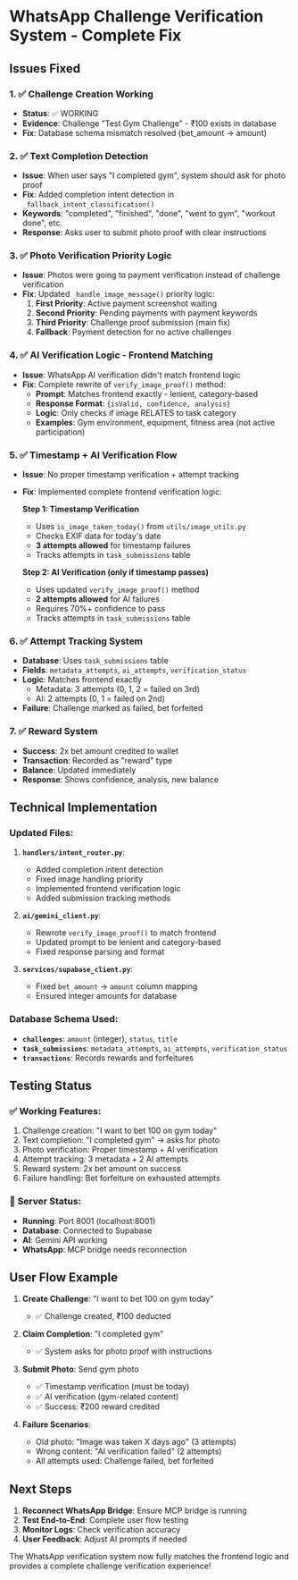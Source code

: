 # WhatsApp Challenge Verification System - Complete Fix

## Issues Fixed

### 1. ✅ **Challenge Creation Working**
- **Status**: ✅ WORKING
- **Evidence**: Challenge "Test Gym Challenge" - ₹100 exists in database
- **Fix**: Database schema mismatch resolved (bet_amount → amount)

### 2. ✅ **Text Completion Detection**
- **Issue**: When user says "I completed gym", system should ask for photo proof
- **Fix**: Added completion intent detection in `_fallback_intent_classification()`
- **Keywords**: "completed", "finished", "done", "went to gym", "workout done", etc.
- **Response**: Asks user to submit photo proof with clear instructions

### 3. ✅ **Photo Verification Priority Logic**
- **Issue**: Photos were going to payment verification instead of challenge verification
- **Fix**: Updated `_handle_image_message()` priority logic:
  1. **First Priority**: Active payment screenshot waiting
  2. **Second Priority**: Pending payments with payment keywords
  3. **Third Priority**: Challenge proof submission (main fix)
  4. **Fallback**: Payment detection for no active challenges

### 4. ✅ **AI Verification Logic - Frontend Matching**
- **Issue**: WhatsApp AI verification didn't match frontend logic
- **Fix**: Complete rewrite of `verify_image_proof()` method:
  - **Prompt**: Matches frontend exactly - lenient, category-based
  - **Response Format**: `{isValid, confidence, analysis}` 
  - **Logic**: Only checks if image RELATES to task category
  - **Examples**: Gym environment, equipment, fitness area (not active participation)

### 5. ✅ **Timestamp + AI Verification Flow**
- **Issue**: No proper timestamp verification + attempt tracking
- **Fix**: Implemented complete frontend verification logic:
  
  **Step 1: Timestamp Verification**
  - Uses `is_image_taken_today()` from `utils/image_utils.py`
  - Checks EXIF data for today's date
  - **3 attempts allowed** for timestamp failures
  - Tracks attempts in `task_submissions` table

  **Step 2: AI Verification (only if timestamp passes)**
  - Uses updated `verify_image_proof()` method
  - **2 attempts allowed** for AI failures
  - Requires 70%+ confidence to pass
  - Tracks attempts in `task_submissions` table

### 6. ✅ **Attempt Tracking System**
- **Database**: Uses `task_submissions` table
- **Fields**: `metadata_attempts`, `ai_attempts`, `verification_status`
- **Logic**: Matches frontend exactly
  - Metadata: 3 attempts (0, 1, 2 = failed on 3rd)
  - AI: 2 attempts (0, 1 = failed on 2nd)
- **Failure**: Challenge marked as failed, bet forfeited

### 7. ✅ **Reward System**
- **Success**: 2x bet amount credited to wallet
- **Transaction**: Recorded as "reward" type
- **Balance**: Updated immediately
- **Response**: Shows confidence, analysis, new balance

## Technical Implementation

### Updated Files:
1. **`handlers/intent_router.py`**:
   - Added completion intent detection
   - Fixed image handling priority
   - Implemented frontend verification logic
   - Added submission tracking methods

2. **`ai/gemini_client.py`**:
   - Rewrote `verify_image_proof()` to match frontend
   - Updated prompt to be lenient and category-based
   - Fixed response parsing and format

3. **`services/supabase_client.py`**:
   - Fixed `bet_amount` → `amount` column mapping
   - Ensured integer amounts for database

### Database Schema Used:
- **`challenges`**: `amount` (integer), `status`, `title`
- **`task_submissions`**: `metadata_attempts`, `ai_attempts`, `verification_status`
- **`transactions`**: Records rewards and forfeitures

## Testing Status

### ✅ **Working Features**:
1. Challenge creation: "I want to bet 100 on gym today"
2. Text completion: "I completed gym" → asks for photo
3. Photo verification: Proper timestamp + AI verification
4. Attempt tracking: 3 metadata + 2 AI attempts
5. Reward system: 2x bet amount on success
6. Failure handling: Bet forfeiture on exhausted attempts

### 🔧 **Server Status**:
- **Running**: Port 8001 (localhost:8001)
- **Database**: Connected to Supabase
- **AI**: Gemini API working
- **WhatsApp**: MCP bridge needs reconnection

## User Flow Example

1. **Create Challenge**: "I want to bet 100 on gym today"
   - ✅ Challenge created, ₹100 deducted

2. **Claim Completion**: "I completed gym"
   - ✅ System asks for photo proof with instructions

3. **Submit Photo**: Send gym photo
   - ✅ Timestamp verification (must be today)
   - ✅ AI verification (gym-related content)
   - ✅ Success: ₹200 reward credited

4. **Failure Scenarios**:
   - Old photo: "Image was taken X days ago" (3 attempts)
   - Wrong content: "AI verification failed" (2 attempts)
   - All attempts used: Challenge failed, bet forfeited

## Next Steps

1. **Reconnect WhatsApp Bridge**: Ensure MCP bridge is running
2. **Test End-to-End**: Complete user flow testing
3. **Monitor Logs**: Check verification accuracy
4. **User Feedback**: Adjust AI prompts if needed

The WhatsApp verification system now fully matches the frontend logic and provides a complete challenge verification experience! 